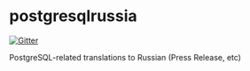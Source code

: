 # postgresqlrussia
[![Gitter](https://badges.gitter.im/Join%20Chat.svg)](https://gitter.im/postgresmen/postgresqlrussia?utm_source=badge&utm_medium=badge&utm_campaign=pr-badge)

PostgreSQL-related translations to Russian (Press Release, etc)
